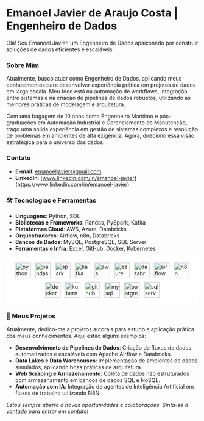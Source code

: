 # Emanoel Javier de Araujo Costa | Engenheiro de Dados

Olá! Sou Emanoel Javier, um Engenheiro de Dados apaixonado por construir soluções de dados eficientes e escaláveis.

### Sobre Mim

Atualmente, busco atuar como Engenheiro de Dados, aplicando meus conhecimentos para desenvolver experiência prática em projetos de dados em larga escala. Meu foco está na automação de workflows, integração entre sistemas e na criação de pipelines de dados robustos, utilizando as melhores práticas de modelagem e arquitetura.

Com uma bagagem de 10 anos como Engenheiro Marítimo e pós-graduações em Automação Industrial e Gerenciamento de Manutenção, trago uma sólida experiência em gestão de sistemas complexos e resolução de problemas em ambientes de alta exigência. Agora, direciono essa visão estratégica para o universo dos dados.

### Contato

* **E-mail**: [emanoeljavier@gmail.com](mailto:emanoeljavier@gmail.com)
* **LinkedIn**: [www.linkedin.com/in/emanoel-javier](https://www.linkedin.com/in/emanoel-javier)



### 🛠️ Tecnologias e Ferramentas

* **Linguagens**: Python, SQL 
* **Bibliotecas e Frameworks**: Pandas, PySpark, Kafka 
* **Plataformas Cloud**: AWS, Azure, Databricks  
* **Orquestradores**: Airflow, n8n, Databricks 
* **Bancos de Dados**: MySQL, PostgreSQL, SQL Server 
* **Ferramentas e Infra**: Excel, GitHub, Docker, Kubernetes 

<div style="display: flex; justify-content: center; flex-wrap: wrap; gap: 12px; background-color:#FFFFFF; padding: 15px; border-radius: 10px;"><a href="https://www.python.org" target="_blank" rel="noreferrer"><img src="https://cdn.jsdelivr.net/gh/devicons/devicon/icons/python/python-original.svg" alt="python" width="40" height="40"/></a><a href="https://pandas.pydata.org/" target="_blank" rel="noreferrer"><img src="https://cdn.jsdelivr.net/gh/devicons/devicon/icons/pandas/pandas-original.svg" alt="pandas" width="40" height="40"/></a><a href="https://spark.apache.org/" target="_blank" rel="noreferrer"><img src="https://cdn.jsdelivr.net/gh/devicons/devicon/icons/apachespark/apachespark-original-wordmark.svg" alt="spark" width="40" height="40"/></a><a href="https://kafka.apache.org/" target="_blank" rel="noreferrer"><img src="https://cdn.jsdelivr.net/gh/devicons/devicon/icons/apachekafka/apachekafka-original-wordmark.svg" alt="kafka" width="40" height="40"/></a><a href="https://aws.amazon.com" target="_blank" rel="noreferrer"><img src="https://cdn.jsdelivr.net/gh/devicons/devicon/icons/amazonwebservices/amazonwebservices-original-wordmark.svg" alt="aws" width="40" height="40"/></a><a href="https://azure.microsoft.com/" target="_blank" rel="noreferrer"><img src="https://cdn.jsdelivr.net/gh/devicons/devicon/icons/azure/azure-original.svg" alt="azure" width="40" height="40"/></a><a href="https://databricks.com/" target="_blank" rel="noreferrer"><img src="https://cdn.simpleicons.org/databricks/E25A16" alt="databricks" width="40" height="40"/></a><a href="https://airflow.apache.org/" target="_blank" rel="noreferrer"><img src="https://cdn.jsdelivr.net/gh/devicons/devicon/icons/apacheairflow/apacheairflow-original.svg" alt="airflow" width="40" height="40"/></a><a href="https://n8n.io/" target="_blank" rel="noreferrer"><img src="https://cdn.simpleicons.org/n8n/1A82E5" alt="n8n" width="40" height="40"/></a><a href="https://www.docker.com/" target="_blank" rel="noreferrer"><img src="https://cdn.jsdelivr.net/gh/devicons/devicon/icons/docker/docker-original-wordmark.svg" alt="docker" width="40" height="40"/></a><a href="https://kubernetes.io" target="_blank" rel="noreferrer"><img src="https://cdn.jsdelivr.net/gh/devicons/devicon/icons/kubernetes/kubernetes-plain-wordmark.svg" alt="kubernetes" width="40" height="40"/></a><a href="https://github.com/" target="_blank" rel="noreferrer"><img src="https://cdn.jsdelivr.net/gh/devicons/devicon/icons/github/github-original-wordmark.svg" alt="github" width="40" height="40"/></a><a href="https://www.mysql.com/" target="_blank" rel="noreferrer"><img src="https://cdn.jsdelivr.net/gh/devicons/devicon/icons/mysql/mysql-original-wordmark.svg" alt="mysql" width="40" height="40"/></a><a href="https://www.postgresql.org" target="_blank" rel="noreferrer"><img src="https://cdn.jsdelivr.net/gh/devicons/devicon/icons/postgresql/postgresql-original-wordmark.svg" alt="postgresql" width="40" height="40"/></a><a href="https://www.microsoft.com/en-us/sql-server" target="_blank" rel="noreferrer"><img src="https://cdn.jsdelivr.net/gh/devicons/devicon/icons/microsoftsqlserver/microsoftsqlserver-plain-wordmark.svg" alt="sqlserver" width="40" height="40"/></a></div>


### 🚀 Meus Projetos

Atualmente, dedico-me a projetos autorais para estudo e aplicação prática dos meus conhecimentos. Aqui estão alguns exemplos:

* **Desenvolvimento de Pipelines de Dados**: Criação de fluxos de dados automatizados e escaláveis com Apache Airflow e Databricks.
* **Data Lakes e Data Warehouses**: Implementação de ambientes de dados simulados, aplicando boas práticas de arquitetura. 
* **Web Scraping e Armazenamento**: Coleta de dados não estruturados com armazenamento em bancos de dados SQL e NoSQL.
* **Automação com IA**: Integração de agentes de Inteligência Artificial em fluxos de trabalho utilizando N8N.

*Estou sempre aberto a novas oportunidades e colaborações. Sinta-se à vontade para entrar em contato!*


